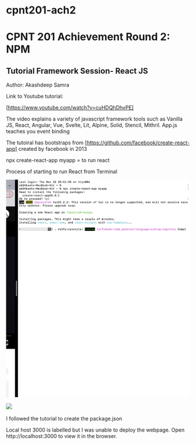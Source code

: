 # cpnt201-ach2
# CPNT 201 Achievement Round 2: NPM

## Tutorial Framework Session- React JS

Author: Akashdeep Samra

Link to Youtube tutorial:

[https://www.youtube.com/watch?v=cuHDQhDhvPE]

The video explains a variety of javascript framework tools such as 
Vanilla JS, React, Angular, Vue, Svelte, Lit, Alpine, Solid, Stencil, Mithril. App.js teaches you event binding

The tutoiral has bootstraps from [https://github.com/facebook/create-react-app] created by facebook in 2013

npx create-react-app myapp = to run react

Process of starting to run React from Terminal

![](Screen%20Shot%202022-11-10%20at%208.52.43%20PM.png)

![](Running-react-code-in-terminal2.png)

I followed the tutorial to create the package.json

Local host 3000 is labelled but I was unable to deploy the webpage.
Open http://localhost:3000 to view it in the browser.
